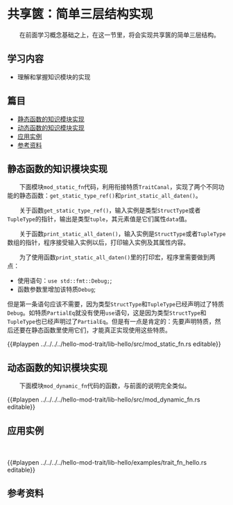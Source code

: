 # 共享篋：简单三层结构实现

　　在前面学习概念基础之上，在这一节里，将会实现共享篋的简单三层结构。

## 学习内容
- 理解和掌握知识模块的实现

## 篇目
- [静态函数的知识模块实现](#静态函数的知识模块实现)
- [动态函数的知识模块实现](#动态函数的知识模块实现)
- [应用实例](#应用实例)
- [参考资料](#参考资料)

## 静态函数的知识模块实现

　　下面模块`mod_static_fn`代码，利用衔接特质`TraitCanal`，实现了两个不同功能的静态函数：`get_static_type_ref()`和`print_static_all_daten()`。

　　关于函数`get_static_type_ref()`，输入实例是类型`StructType`或者`TupleType`的指针，输出是类型`tuple`，其元素值是它们属性`data`值。

　　关于函数`print_static_all_daten()`，输入实例是`StructType`或者`TupleType`数组的指针，程序接受输入实例以后，打印输入实例及其属性内容。

　　为了使用函数`print_static_all_daten()`里的打印宏，程序里需要做到两点：

- 使用语句：`use std::fmt::Debug;`;
- 函数参数里增加该特质`Debug`;

但是第一条语句应该不需要，因为类型`StructType`和`TupleType`已经声明过了特质`Debug`。如特质`PartialEq`就没有使用`use`语句，这是因为类型`StructType`和`TupleType`也已经声明过了`PartialEq`。但是有一点是肯定的：先要声明特质，然后还要在静态函数里使用它们，才能真正实现使用这些特质。

{{#playpen ../../../../hello-mod-trait/lib-hello/src/mod_static_fn.rs editable}}

## 动态函数的知识模块实现

　　下面模块`mod_dynamic_fn`代码的函数，与前面的说明完全类似。

{{#playpen ../../../../hello-mod-trait/lib-hello/src/mod_dynamic_fn.rs editable}}

## 应用实例

　　

{{#playpen ../../../../hello-mod-trait/lib-hello/examples/trait_fn_hello.rs editable}}

## 参考资料